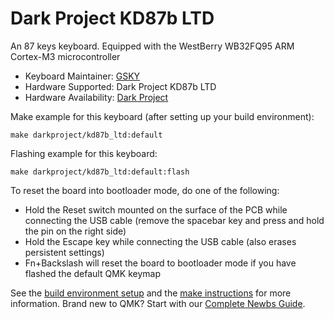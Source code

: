 # Dark Project KD87b LTD

An 87 keys keyboard. Equipped with the WestBerry WB32FQ95 ARM Cortex-M3 microcontroller

* Keyboard Maintainer: [GSKY](https://github.com/gksygithub)
* Hardware Supported: Dark Project KD87b LTD
* Hardware Availability: [Dark Project](https://darkproject.ru)

Make example for this keyboard (after setting up your build environment):

    make darkproject/kd87b_ltd:default

Flashing example for this keyboard:

    make darkproject/kd87b_ltd:default:flash

To reset the board into bootloader mode, do one of the following:

* Hold the Reset switch mounted on the surface of the PCB while connecting the USB cable (remove the spacebar key and press and hold the pin on the right side)
* Hold the Escape key while connecting the USB cable (also erases persistent settings)
* Fn+Backslash will reset the board to bootloader mode if you have flashed the default QMK keymap

See the [build environment setup](https://docs.qmk.fm/#/getting_started_build_tools) and the [make instructions](https://docs.qmk.fm/#/getting_started_make_guide) for more information. Brand new to QMK? Start with our [Complete Newbs Guide](https://docs.qmk.fm/#/newbs).
